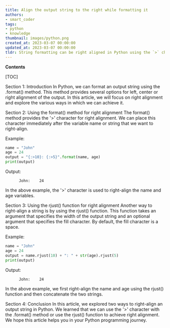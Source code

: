 ```yaml
---
title: Align the output string to the right while formatting it
authors:
- smart_coder
tags:
- python
- knowledge
thumbnail: images/python.png
created_at: 2023-03-07 00:00:00
updated_at: 2023-03-07 00:00:00
tldr: String formatting can be right aligned in Python using the `>` character in the formatting specifier.
---
```


**Contents**

[TOC]

Section 1: Introduction
In Python, we can format an output string using the .format() method. This method provides several options for left, center or right alignment of the output. In this article, we will focus on right alignment and explore the various ways in which we can achieve it.

Section 2: Using the format() method for right alignment
The format() method provides the '>' character for right alignment. We can place this character immediately after the variable name or string that we want to right-align.

Example:
```python
name = "John"
age = 24
output = "{:>10}: {:>5}".format(name, age)
print(output)
```
Output:
```
      John:    24
```
In the above example, the '>' character is used to right-align the name and age variables.

Section 3: Using the rjust() function for right alignment
Another way to right-align a string is by using the rjust() function. This function takes an argument that specifies the width of the output string and an optional argument that specifies the fill character. By default, the fill character is a space.

Example:
```python
name = "John"
age = 24
output = name.rjust(10) + ": " + str(age).rjust(5)
print(output)
```
Output:
```
      John:    24
```
In the above example, we first right-align the name and age using the rjust() function and then concatenate the two strings.

Section 4: Conclusion
In this article, we explored two ways to right-align an output string in Python. We learned that we can use the '>' character with the .format() method or use the rjust() function to achieve right alignment. We hope this article helps you in your Python programming journey.
